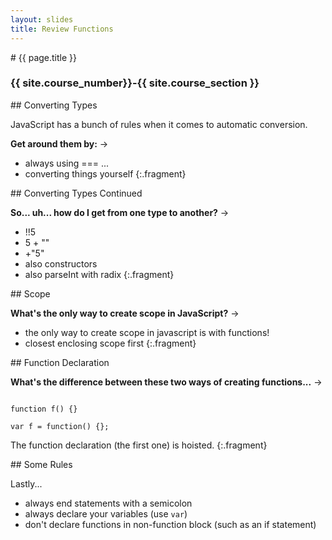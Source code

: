 ```yaml
---
layout: slides
title: Review Functions
---
```

<section markdown="block" class="intro-slide">
# {{ page.title }}

### {{ site.course_number}}-{{ site.course_section }}

<p><small></small></p>
</section>

<section markdown="block">
## Converting Types

JavaScript has a bunch of rules when it comes to automatic conversion.

__Get around them by:__  &rarr;

* always using === ... 
* converting things yourself
{:.fragment}
</section>

<section markdown="block">
## Converting Types Continued

__So... uh... how do I get from one type to another?__ &rarr;

* !!5
* 5 + ""
* +"5"
* also constructors
* also parseInt with radix
{:.fragment}

</section>


<section markdown="block">
## Scope

__What's the only way to create scope in JavaScript?__ &rarr;

* the only way to create scope in javascript is with functions!
* closest enclosing scope first 
{:.fragment}
</section>

<section markdown="block">
## Function Declaration

__What's the difference between these two ways of creating functions...__ &rarr;

<pre><code data-trim contenteditable>
function f() {}

var f = function() {};
</code></pre>

The function declaration (the first one) is hoisted.
{:.fragment}
</section>

<section markdown="block">
## Some Rules

Lastly... 

* always end statements with a semicolon
* always declare your variables (use <code>var</code>)
* don't declare functions in non-function block (such as an if statement)
</section>
